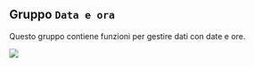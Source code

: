 ## Gruppo `Data e ora`

Questo gruppo contiene funzioni per gestire dati con date e ore.

<img src="/img/data_e_ora/gruppo_data_e_ora.png">
